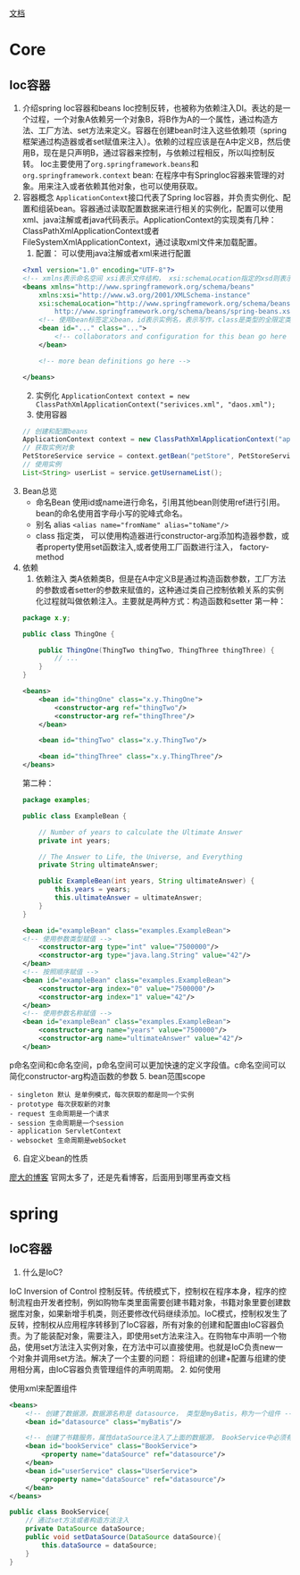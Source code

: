 [文档](https://docs.spring.io/spring-framework/docs/current/spring-framework-reference/core.html)

# Core
## Ioc容器
1. 介绍spring Ioc容器和beans
Ioc控制反转，也被称为依赖注入DI。表达的是一个过程，一个对象A依赖另一个对象B，将B作为A的一个属性，通过构造方法、工厂方法、set方法来定义。容器在创建bean时注入这些依赖项（spring框架通过构造器或者set赋值来注入）。依赖的过程应该是在A中定义B，然后使用B，现在是只声明B，通过容器来控制，与依赖过程相反，所以叫控制反转。
Ioc主要使用了`org.springframework.beans`和`org.springframework.context`
bean: 在程序中有SpringIoc容器来管理的对象。用来注入或者依赖其他对象，也可以使用获取。
2. 容器概念
`ApplicationContext`接口代表了Spring Ioc容器，并负责实例化、配置和组装bean。容器通过读取配置数据来进行相关的实例化，配置可以使用xml、java注解或者java代码表示。ApplicationContext的实现类有几种：ClassPathXmlApplicationContext或者FileSystemXmlApplicationContext，通过读取xml文件来加载配置。
   1. 配置： 可以使用java注解或者xml来进行配置
    ```xml
    <?xml version="1.0" encoding="UTF-8"?>
    <!-- xmlns表示命名空间 xsi表示文件结构， xsi:schemaLocation指定的xsd则表示具体的文件格式定义文件-->
    <beans xmlns="http://www.springframework.org/schema/beans"
        xmlns:xsi="http://www.w3.org/2001/XMLSchema-instance"
        xsi:schemaLocation="http://www.springframework.org/schema/beans
            http://www.springframework.org/schema/beans/spring-beans.xsd">
        <!-- 使用bean标签定义bean，id表示实例名，表示写作，class是类型的全限定类名 -->
        <bean id="..." class="..."> 
            <!-- collaborators and configuration for this bean go here -->
        </bean>

        <!-- more bean definitions go here -->

    </beans>
    ```
   2. 实例化
    `ApplicationContext context = new ClassPathXmlApplicationContext("serivices.xml", "daos.xml");`
   3. 使用容器
    ```java
    // 创建和配置beans
    ApplicationContext context = new ClassPathXmlApplicationContext("applicationContext.xml");
    // 获取实例对象
    PetStoreService service = context.getBean("petStore", PetStoreService.class);
    // 使用实例
    List<String> userList = service.getUsernameList();
    ```
3. Bean总览
   - 命名Bean 使用id或name进行命名，引用其他bean则使用ref进行引用。bean的命名使用首字母小写的驼峰式命名。
   - 别名 alias `<alias name="fromName" alias="toName"/>`
   - class 指定类，  可以使用构造器进行constructor-arg添加构造器参数，或者property使用set函数注入,或者使用工厂函数进行注入， factory-method
4. 依赖
   1. 依赖注入 类A依赖类B，但是在A中定义B是通过构造函数参数，工厂方法的参数或者setter的参数来赋值的，这种通过类自己控制依赖关系的实例化过程就叫做依赖注入。主要就是两种方式：构造函数和setter
    第一种：
    ```java
    package x.y;

    public class ThingOne {

        public ThingOne(ThingTwo thingTwo, ThingThree thingThree) {
            // ...
        }
    }
    ```
    ```xml
    <beans>
        <bean id="thingOne" class="x.y.ThingOne">
            <constructor-arg ref="thingTwo"/>
            <constructor-arg ref="thingThree"/>
        </bean>

        <bean id="thingTwo" class="x.y.ThingTwo"/>

        <bean id="thingThree" class="x.y.ThingThree"/>
    </beans>
    ```
    第二种：
    ```java
    package examples;

    public class ExampleBean {

        // Number of years to calculate the Ultimate Answer
        private int years;

        // The Answer to Life, the Universe, and Everything
        private String ultimateAnswer;

        public ExampleBean(int years, String ultimateAnswer) {
            this.years = years;
            this.ultimateAnswer = ultimateAnswer;
        }
    }
    ```
    ```xml
    <bean id="exampleBean" class="examples.ExampleBean">
    <!-- 使用参数类型赋值 -->
        <constructor-arg type="int" value="7500000"/>
        <constructor-arg type="java.lang.String" value="42"/>
    </bean>
    <!-- 按照顺序赋值 -->
    <bean id="exampleBean" class="examples.ExampleBean">
        <constructor-arg index="0" value="7500000"/>
        <constructor-arg index="1" value="42"/>
    </bean>
    <!-- 使用参数名称赋值 -->
    <bean id="exampleBean" class="examples.ExampleBean">
        <constructor-arg name="years" value="7500000"/>
        <constructor-arg name="ultimateAnswer" value="42"/>
    </bean>
    ```

p命名空间和c命名空间，p命名空间可以更加快速的定义字段值。c命名空间可以简化constructor-arg构造函数的参数
5. bean范围scope

    - singleton 默认 是单例模式，每次获取的都是同一个实例
    - prototype 每次获取新的对象
    - request 生命周期是一个请求
    - session 生命周期是一个session
    - application ServletContext 
    - websocket 生命周期是webSocket

6. 自定义bean的性质


[廖大的博客](https://www.liaoxuefeng.com/wiki/1252599548343744/1266263217140032)
官网太多了，还是先看博客，后面用到哪里再查文档

# spring
## IoC容器
1. 什么是IoC? 

IoC Inversion of Control 控制反转。传统模式下，控制权在程序本身，程序的控制流程由开发者控制，例如购物车类里面需要创建书籍对象，书籍对象里要创建数据库对象，如果新增手机类，则还要修改代码继续添加。IoC模式，控制权发生了反转，控制权从应用程序转移到了IoC容器，所有对象的创建和配置由IoC容器负责。为了能装配对象，需要注入，即使用set方法来注入。在购物车中声明一个物品，使用set方法注入实例对象，在方法中可以直接使用。也就是IoC负责new一个对象并调用set方法。解决了一个主要的问题： 将组建的创建+配置与组建的使用相分离，由IoC容器负责管理组件的声明周期。
2. 如何使用

使用xml来配置组件
```xml
<beans>
    <!-- 创建了数据源，数据源名称是 datasource， 类型是myBatis，称为一个组件 -->
    <bean id="datasource" class="myBatis"/> 

    <!-- 创建了书籍服务，属性dataSource注入了上面的数据源， BookService中必须有dataSource的set方法 -->
    <bean id="bookService" class="BookService">
        <property name="dataSource" ref="datasource"/>
    </bean>
    <bean id="userService" class="UserService">
        <property name="dataSource" ref="datasource"/>
    </bean>
</beans>
```
```java
public class BookService{
    // 通过set方法或者构造方法注入
    private DataSource dataSource;
    public void setDataSource(DataSource dataSource){
        this.dataSource = dataSource;
    }
}
```